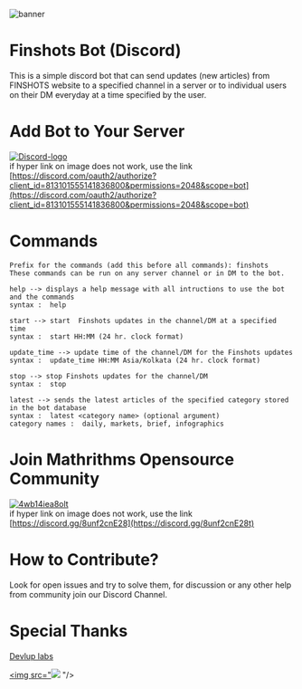 ![banner](https://user-images.githubusercontent.com/40313233/110239339-6e615480-7f6c-11eb-9608-09281c947088.png)


# Finshots Bot (Discord) 
This is a simple discord bot that can send updates (new articles) from FINSHOTS website to a specified channel in a server or to individual users on their DM everyday at a time specified by the user.

# Add Bot to Your Server 
[![Discord-logo](https://user-images.githubusercontent.com/40313233/110236753-a01eef00-7f5d-11eb-9ef5-06e38575a875.png)](https://discord.com/oauth2/authorize?client_id=813101555141836800&permissions=2048&scope=bot) <br>
if hyper link on image does not work, use the link [https://discord.com/oauth2/authorize?client_id=813101555141836800&permissions=2048&scope=bot](https://discord.com/oauth2/authorize?client_id=813101555141836800&permissions=2048&scope=bot)

# Commands
```
Prefix for the commands (add this before all commands): finshots
These commands can be run on any server channel or in DM to the bot.

help --> displays a help message with all intructions to use the bot and the commands
syntax :  help

start --> start  Finshots updates in the channel/DM at a specified time
syntax :  start HH:MM (24 hr. clock format)

update_time --> update time of the channel/DM for the Finshots updates
syntax :  update_time HH:MM Asia/Kolkata (24 hr. clock format)

stop --> stop Finshots updates for the channel/DM
syntax :  stop

latest --> sends the latest articles of the specified category stored in the bot database
syntax :  latest <category name> (optional argument)
category names :  daily, markets, brief, infographics
```

# Join Mathrithms Opensource Community
[![4wb14iea8olt](https://user-images.githubusercontent.com/40313233/110236883-8c27bd00-7f5e-11eb-8807-6b21542393b9.png)
](https://discord.gg/8unf2cnE28) <br>
if hyper link on image does not work, use the link [https://discord.gg/8unf2cnE28](https://discord.gg/8unf2cnE28t)

# How to Contribute?
Look for open issues and try to solve them, for discussion or any other help from community join our Discord Channel.

# Special Thanks 
[Devlup labs](https://devluplabs.ml/)

<a href="https://devlup-labs.github.io"><img src="<a href="https://postgresql.org"><img src="https://img.shields.io/badge/Powered%20by-PostgreSQL-blue.svg"/></a>
"/></a>
